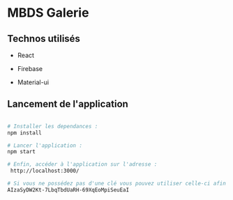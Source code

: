 # MBDS Galerie

##  Technos utilisés
- React

- Firebase

- Material-ui

## Lancement de l'application

``` bash

# Installer les dependances :
npm install

# Lancer l'application :
npm start

# Enfin, accéder à l'application sur l'adresse :
 http://localhost:3000/

# Si vous ne possédez pas d'une clé vous pouvez utiliser celle-ci afin d'utiliser l'api youtube :
AIzaSyDW2Kt-7LbqTbdUaRH-69XqEoMpiSeuEaI

```
